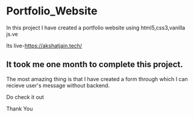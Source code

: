 # Portfolio_Website
In this project I have created a portfolio website using html5,css3,vanilla js.ve

Its live-https://akshatjain.tech/

It took me one month to complete this project.
---------------------------------------------

The most amazing thing  is that I have created a form through which I can recieve user's message without backend.


Do check it out


Thank You


